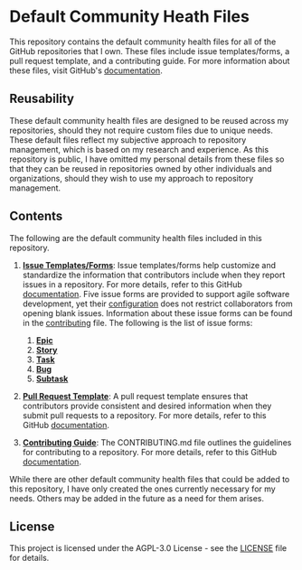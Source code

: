 # Default Community Heath Files

This repository contains the default community health files for all of the GitHub repositories that I own. These files include issue templates/forms, a pull request template, and a contributing guide. For more information about these files, visit GitHub's [documentation](https://docs.github.com/en/communities/setting-up-your-project-for-healthy-contributions/creating-a-default-community-health-file).

## Reusability

These default community health files are designed to be reused across my repositories, should they not require custom files due to unique needs. These default files reflect my subjective approach to repository management, which is based on my research and experience. As this repository is public, I have omitted my personal details from these files so that they can be reused in repositories owned by other individuals and organizations, should they wish to use my approach to repository management.

## Contents

The following are the default community health files included in this repository.

1. [**Issue Templates/Forms**](https://github.com/antonio-crispino/.github/issues/new/choose): Issue templates/forms help customize and standardize the information that contributors include when they report issues in a repository. For more details, refer to this GitHub [documentation](https://docs.github.com/en/communities/using-templates-to-encourage-useful-issues-and-pull-requests/about-issue-and-pull-request-templates). Five issue forms are provided to support agile software development, yet their [configuration](.github/ISSUE_TEMPLATE/config.yml "config.yml") does not restrict collaborators from opening blank issues. Information about these issue forms can be found in the [contributing](.github/CONTRIBUTING.md#1---issues "CONTRIBUTING.md") file. The following is the list of issue forms:

   1. [**Epic**](https://github.com/antonio-crispino/.github/issues/new/choose)
   2. [**Story**](https://github.com/antonio-crispino/.github/issues/new/choose)
   3. [**Task**](https://github.com/antonio-crispino/.github/issues/new/choose)
   4. [**Bug**](https://github.com/antonio-crispino/.github/issues/new/choose)
   5. [**Subtask**](https://github.com/antonio-crispino/.github/issues/new/choose)

2. [**Pull Request Template**](.github/pull_request_template.md "pull_request_template.md"): A pull request template ensures that contributors provide consistent and desired information when they submit pull requests to a repository. For more details, refer to this GitHub [documentation](https://docs.github.com/en/communities/using-templates-to-encourage-useful-issues-and-pull-requests/about-issue-and-pull-request-templates).

3. [**Contributing Guide**](.github/CONTRIBUTING.md "CONTRIBUTING.md"): The CONTRIBUTING.md file outlines the guidelines for contributing to a repository. For more details, refer to this GitHub [documentation](https://docs.github.com/en/communities/setting-up-your-project-for-healthy-contributions/setting-guidelines-for-repository-contributors).

While there are other default community health files that could be added to this repository, I have only created the ones currently necessary for my needs. Others may be added in the future as a need for them arises.

## License

This project is licensed under the AGPL-3.0 License - see the [LICENSE](LICENSE "LICENSE") file for details.
